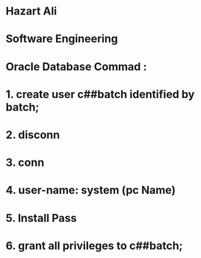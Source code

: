 # Hazart Ali

# Software Engineering 

# Oracle Database Commad : 

# 1. create user c##batch identified by batch;

# 2. disconn

# 3. conn

# 4. user-name: system (pc Name)

# 5. Install Pass 

# 6. grant all privileges to c##batch;


